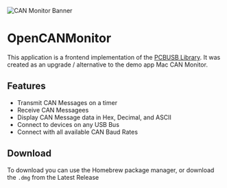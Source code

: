 ![CAN Monitor Banner](https://github.com/ActuallyTaylor/OpenCANMonitor/assets/32944568/30368d06-d779-49df-b6a5-069a70e04bc5)

# OpenCANMonitor
This application is a frontend implementation of the [PCBUSB Library](https://www.mac-can.com/). It was created as an upgrade / alternative to the demo app Mac CAN Monitor.

## Features
- Transmit CAN Messages on a timer
- Receive CAN Messagees
- Display CAN Message data in Hex, Decimal, and ASCII
- Connect to devices on any USB Bus
- Connect with all available CAN Baud Rates

## Download
To download you can use the Homebrew package manager, or download the `.dmg` from the Latest Release

<!-- TODO: INSERT DOWNLOAD INSTRUCTIONS -->
